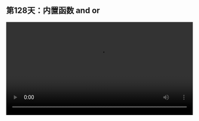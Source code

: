 ## 第128天：内置函数 and or

<video width="100%" controls controlslist="nodownload nofullscreen noremoteplayback" disablePictureInPicture>
  <source src="https://api.keepwork.com/ts-storage/siteFiles/19600/raw#1610108931821session128 内置函数and or.webm" type="video/webm">
  <source src="https://api.keepwork.com/ts-storage/siteFiles/19601/raw#1610108951549session128 内置函数and or_small.mp4" type="video/mp4" />
   
  你的浏览器不支持播放
</video>
<style>
video::-webkit-media-controls-fullscreen-button {
    display: none;
}
</style>
### 字幕

这一节我们来看一些**常用的系统内置函数，包括`and，or，if，for，while `。** 这些内置函数与我们自己定义的函数本质是一样的，只是语法不同。
它们有一个共同的特点就是**在一定条件下改变代码的执行路径，代码不再是顺序执行。** 

下面我们分别来看一下。

先来看**and（和）函数**。 
```lua
local result = (left) and (right)
```
**它将代码分成了左右两个部分 (left) and (right)。**
**它会先执行左侧的代码，如果左侧的代码的返回值为false或nil，则整个and函数返回左侧代码的输出，右侧代码不会执行。**
**如果左侧代码的返回值不是false或nil，则右侧的代码会执行，并且整个and函数返回右侧代码的输出。**

我们来看一个例子：
```lua
local function left_code(a)
   log("左侧执行了")
   return a > 10;
end
local function right_code(a)
   log("右侧执行了")
   return a > 5;
end
```
我们先来定义一个左侧函数left_code。这个函数会输出`左侧执行了`，它会返回一个值，如果输入大于10的话，它会返回true，否则会返回false。我们再来定义一个右侧函数right_code，它会输出`右侧执行了`。如果右侧输入大于5的话，它会返回true，否则返回false。现在我们来使用and函数：

```lua
local t = left_code(10) and right_code(10);
log(t); -- false
```

and函数左侧代码为left_code(10)，然后是and函数和right_code(10)。此时我们输出t。我们运行一下，可以看到执行的结果为`左侧执行了`。由于左侧10并不大于10，所以返回了false。因此整个and函数会返回左侧代码的执行结果，也就是t为false，而右侧代码并没有执行。

下面我们将左侧输入变成11，右侧输入为10不变。

```lua
local function left_code(a)
   log("左侧执行了")
   return a > 10;
end
local function right_code(a)
   log("右侧执行了")
   return a > 5;
end

local t = left_code(11) and right_code(10);
log(t); -- true
```

此时我们再次运行，我们可以看到左侧代码的输入11是大于10的，所以返回了true，左侧代码执行了。此时and函数会继续执行右侧的代码。因为右侧代码的输入是大于5的，所以右侧代码返回了true。因此整个and函数返回true。

其实**and函数左侧的代码永远会执行，只不过根据它的返回值的不同，决定了是否执行右侧代码，进而决定整个and函数的返回值。**

如果我们将右侧代码的输入改成0，我们再次执行。
```lua
local t = left_code(11) and right_code(0);
log(t); -- false
```
可以看到左侧代码和右侧代码都执行了，但是右侧代码的返回值为false，因为0没有大于5。如图：

```@BigFile
bigFile:
  src: 'https://api.keepwork.com/storage/v0/siteFiles/2427/raw#image.png'
  ext: png
  filename: image.png
  size: '155003'
  unit: px
  width: '500'
  alignment: left

```

----

下面我们来看**or（或）函数**，它也是将代码分成左右两个部分，但它与and函数的执行结果基本相反。也就是**如果左侧代码的返回值不是false或nil，则整个or函数返回左侧代码的输出，右侧代码不会执行；如果左侧代码的返回值是false或nil，则右侧代码会执行，并且整个or函数返回右侧代码的输出。**

下面我们来看一个例子。同样还是这两个函数，我们这里改为了or函数。那么这时我们运行一下，可以看到左侧的输入同样是10，左侧代码返回了false。因为是or函数，所以右侧代码会执行。右侧的输入10大于5，右侧代码返回了true。所以左右代码都执行了，并且整个or函数返回了true。

```lua
local function left_code(a)
   log("左侧执行了")
   return a > 10;
end
local function right_code(a)
   log("右侧执行了")
   return a > 5;
end

local t = left_code(10) or right_code(10);
log(t); -- true
```

那么我们现在将左侧的输入改为11，右侧的输入改为0。 

```lua
local t = left_code(11) or right_code(0);
log(t); -- true
```
再来运行一下。我们看到只有左侧的代码执行了，并且因为11大于10，返回了true，而右侧的代码并没有执行。如图：
  
```@BigFile
bigFile:
  src: 'https://api.keepwork.com/storage/v0/siteFiles/2429/raw#image.png'
  ext: png
  filename: image.png
  size: '164624'
  unit: px
  width: '450'
  alignment: left

```